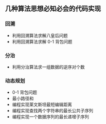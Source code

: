 ## 几种算法思想必知必会的代码实现

### 回溯
- 利用回溯算法求解八皇后问题
- 利用回溯算法求解 0-1 背包问题

### 分治
- 利用分治算法求一组数据的逆序对个数

### 动态规划
- 0-1 背包问题
- 最小路径和
- 编程实现莱文斯坦最短编辑距离
- 编程实现查找两个字符串的最长公共子序列
- 编程实现一个数据序列的最长递增子序列